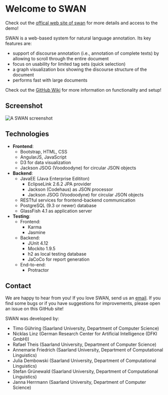 # Welcome to SWAN <!--[![Build Status](https://travis-ci.org/annefried/swan.png?branch=master)](https://travis-ci.org/annefried/swan)-->

Check out the [offical web site of swan](https://annefried.github.io/swan/) for more details and access to the demo!

SWAN is a web-based system for natural language annotation.
Its key features are:
* support of discourse annotation (i.e., annotation of complete texts) by allowing to scroll through the entire document
* focus on usability for limited tag sets (quick selection)
* a graph visualization box showing the discourse structure of the document
* performs fast with large documents

Check out the [GitHub Wiki](https://github.com/annefried/swan/wiki) for more information on functionality and setup!

## Screenshot
![A SWAN screenshot](https://raw.githubusercontent.com/wiki/annefried/swan/images/swan_example.png)

## Technologies
* **Frontend**:
  * Bootstrap, HTML, CSS
  * AngularJS, JavaScript
  * D3 for data visualization
  * Jackson JSOG (Voodoodyne) for circular JSON objects
* **Backend**:
  * JavaEE (Java Enterprise Edititon)
    * EclipseLink 2.6.2 JPA provider
    * Jackson (Codehaus) as JSON processor
    * Jackson JSOG (Voodoodyne) for circular JSON objects
  * RESTful services for frontend-backend communication
  * PostgreSQL (9.3 or newer) database
  * GlassFish 4.1 as application server
* **Testing**:
  * Frontend:
    * Karma
    * Jasmine
  * Backend:
    * JUnit 4.12
    * Mockito 1.9.5
    * h2 as local testing database
    * JaCoCo for report generation
  * End-to-end:
    * Protractor

## Contact
We are happy to hear from you!
If you love SWAN, send us an <a href="mailto:swan@coli.uni-saarland.de">email</a>.
If you find some bugs or if you have suggestions for improvements, please open an issue on this GitHub site!

SWAN was developed by:
* Timo Gühring (Saarland University, Department of Computer Science)
* Nicklas Linz (German Research Center for Artificial Intelligence (DFKI GmbH))
* Rafael Theis (Saarland University, Department of Computer Science)
* Annemarie Friedrich (Saarland University, Department of Computational Linguistics)
* Julia Dembowski (Saarland University, Department of Computational Linguistics)
* Stefan Grünewald (Saarland University, Department of Computational Linguistics)
* Janna Herrmann (Saarland University, Department of Computer Science)


